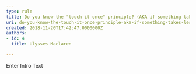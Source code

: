 ```yaml
---
type: rule
title: Do you know the "touch it once" principle? (AKA if something takes less than 5 minutes, do it immediately)
uri: do-you-know-the-touch-it-once-principle-aka-if-something-takes-less-than-5-minutes-do-it-immediately
created: 2018-11-20T17:42:47.0000000Z
authors:
- id: 4
  title: Ulysses Maclaren

---
```




<span class='intro'> Enter Intro Text </span>




